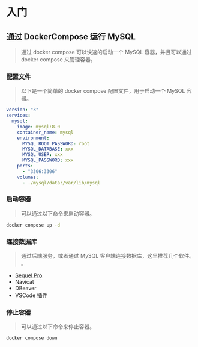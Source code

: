 # 入门

## 通过 DockerCompose 运行 MySQL

> 通过 docker compose 可以快速的启动一个 MySQL 容器，并且可以通过 docker compose 来管理容器。

### 配置文件

> 以下是一个简单的 docker compose 配置文件，用于启动一个 MySQL 容器。

```yaml
version: "3"
services:
  mysql:
    image: mysql:8.0
    container_name: mysql
    environment:
      MYSQL_ROOT_PASSWORD: root
      MYSQL_DATABASE: xxx
      MYSQL_USER: xxx
      MYSQL_PASSWORD: xxx
    ports:
      - "3306:3306"
    volumes:
      - ./mysql/data:/var/lib/mysql
```

### 启动容器

> 可以通过以下命令来启动容器。

```bash
docker compose up -d
```

### 连接数据库

> 通过后端服务，或者通过 MySQL 客户端连接数据库，这里推荐几个软件。
> 。

- [Sequel Pro](https://www.sequelpro.com/)
- Navicat
- DBeaver
- VSCode 插件

### 停止容器

> 可以通过以下命令来停止容器。

```bash
docker compose down
```
